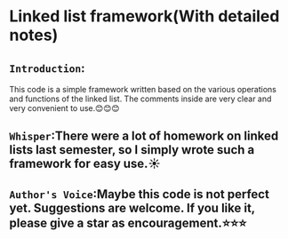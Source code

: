 # Linked list framework(With detailed notes)
## `Introduction`:
This code is a simple framework written based on the various operations and functions of the linked list. The comments inside are very clear and very convenient to use.:blush::blush::blush:
## `Whisper`:There were a lot of homework on linked lists last semester, so I simply wrote such a framework for easy use.:sunny:
## `Author's Voice`:Maybe this code is not perfect yet. Suggestions are welcome. If you like it, please give a star as encouragement.:star::star::star:
